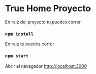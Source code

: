 # True Home Proyecto

En raiz del proyecto tu puedes correr 

### `npm install`

En raiz tu puedes correr

### `npm start`

Abrir el navegador [http://localhost:3000](http://localhost:3000)
